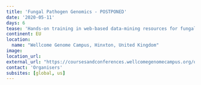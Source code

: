 ```yaml
---
title: 'Fungal Pathogen Genomics - POSTPONED'
date: '2020-05-11'
days: 6
tease: 'Hands-on training in web-based data-mining resources for fungal genomes'
continent: EU
location:
  name: "Wellcome Genome Campus, Hinxton, United Kingdom"
image: 
location_url: 
external_url: "https://coursesandconferences.wellcomegenomecampus.org/our-events/fungal-pathogen-genomics-2020/"
contact: 'Organisers'
subsites: [global, us]
---
```

